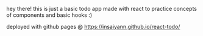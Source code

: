 hey there! this is just a basic todo app made with react to practice concepts of components and basic hooks :)

deployed with github pages @ https://insaiyann.github.io/react-todo/
